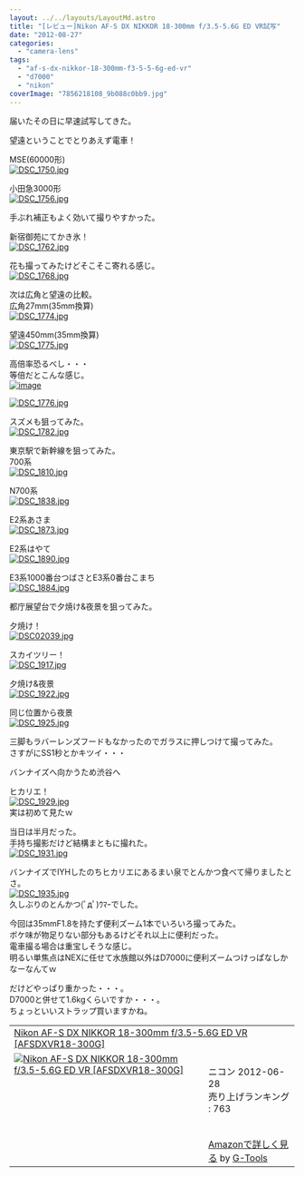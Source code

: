 ```yaml
---
layout: ../../layouts/LayoutMd.astro
title: "[レビュー]Nikon AF-S DX NIKKOR 18-300mm f/3.5-5.6G ED VR試写"
date: "2012-08-27"
categories: 
  - "camera-lens"
tags: 
  - "af-s-dx-nikkor-18-300mm-f3-5-5-6g-ed-vr"
  - "d7000"
  - "nikon"
coverImage: "7856218108_9b088c0bb9.jpg"
---
```


届いたその日に早速試写してきた。

望遠ということでとりあえず電車！

MSE(60000形)  
[![DSC_1750.jpg](images/7856218108_9b088c0bb9.jpg)](http://www.flickr.com/photos/67522130@N08/7856218108/ "DSC_1750.jpg")

小田急3000形  
[![DSC_1756.jpg](images/7856219746_2ee95648b0.jpg)](http://www.flickr.com/photos/67522130@N08/7856219746/ "DSC_1756.jpg")

手ぶれ補正もよく効いて撮りやすかった。

新宿御苑にてかき氷！  
[![DSC_1762.jpg](images/7856221974_9364415145.jpg)](http://www.flickr.com/photos/67522130@N08/7856221974/ "DSC_1762.jpg")

花も撮ってみたけどそこそこ寄れる感じ。  
[![DSC_1768.jpg](images/7856223150_f2a72e31cc.jpg)](http://www.flickr.com/photos/67522130@N08/7856223150/ "DSC_1768.jpg")

次は広角と望遠の比較。  
広角27mm(35mm換算)  
[![DSC_1774.jpg](images/7856225524_0310c9edb4.jpg)](http://www.flickr.com/photos/67522130@N08/7856225524/)

望遠450mm(35mm換算)  
[![DSC_1775.jpg](images/7856226404_fe5c30e53a.jpg)](http://www.flickr.com/photos/67522130@N08/7856226404/)

高倍率恐るべし・・・  
等倍だとこんな感じ。  
[![image](images/image_thumb.png "image")](//mizuka123.net/wp-content/uploads/2012/08/image.png)

[![DSC_1776.jpg](images/7856227692_1e4d2a935c.jpg)](http://www.flickr.com/photos/67522130@N08/7856227692/)

スズメも狙ってみた。  
[![DSC_1782.jpg](images/7856229302_887a2e3d47.jpg)](http://www.flickr.com/photos/67522130@N08/7856229302/)

東京駅で新幹線を狙ってみた。  
700系  
[![DSC_1810.jpg](images/7856236448_08f0a4a93c.jpg)](http://www.flickr.com/photos/67522130@N08/7856236448/)

N700系  
[![DSC_1838.jpg](images/7856237846_abc8ed4555.jpg)](http://www.flickr.com/photos/67522130@N08/7856237846/)

E2系あさま  
[![DSC_1873.jpg](images/7856241332_7d86c3983f.jpg)](http://www.flickr.com/photos/67522130@N08/7856241332/)

E2系はやて  
[![DSC_1890.jpg](images/7856246886_78a8dcba5c.jpg)](http://www.flickr.com/photos/67522130@N08/7856246886/)

E3系1000番台つばさとE3系0番台こまち  
[![DSC_1884.jpg](images/7856243668_a3f443f428.jpg)](http://www.flickr.com/photos/67522130@N08/7856243668/)

都庁展望台で夕焼け&夜景を狙ってみた。

夕焼け！  
[![DSC02039.jpg](images/7856248174_c46427f0da.jpg)](http://www.flickr.com/photos/67522130@N08/7856248174/)

スカイツリー！  
[![DSC_1917.jpg](images/7856249794_28bfb8cac3.jpg)](http://www.flickr.com/photos/67522130@N08/7856249794/)

夕焼け&夜景  
[![DSC_1922.jpg](images/7856251340_fa1165daa6.jpg)](http://www.flickr.com/photos/67522130@N08/7856251340/)

同じ位置から夜景  
[![DSC_1925.jpg](images/7856252852_ba31712799.jpg)](http://www.flickr.com/photos/67522130@N08/7856252852/)

三脚もラバーレンズフードもなかったのでガラスに押しつけて撮ってみた。  
さすがにSS1秒とかキツイ・・・

バンナイズへ向かうため渋谷へ

ヒカリエ！  
[![DSC_1929.jpg](images/7856255038_58efe7e4b7.jpg)](http://www.flickr.com/photos/67522130@N08/7856255038/)  
実は初めて見たｗ

当日は半月だった。  
手持ち撮影だけど結構まともに撮れた。  
[![DSC_1931.jpg](images/7856255812_fa6df88729.jpg)](http://www.flickr.com/photos/67522130@N08/7856255812/)

バンナイズでIYHしたのちヒカリエにあるまい泉でとんかつ食べて帰りましたとさ。  
[![DSC_1935.jpg](images/7856257876_07f4135c5f.jpg)](http://www.flickr.com/photos/67522130@N08/7856257876/)  
久しぶりのとんかつ(ﾟдﾟ)ｳﾏｰでした。

今回は35mmF1.8を持たず便利ズーム1本でいろいろ撮ってみた。  
ボケ味が物足りない部分もあるけどそれ以上に便利だった。  
電車撮る場合は重宝しそうな感じ。  
明るい単焦点はNEXに任せて水族館以外はD7000に便利ズームつけっぱなしかなーなんてｗ

だけどやっぱり重かった・・・。  
D7000と併せて1.6kgくらいですか・・・。  
ちょっといいストラップ買いますかね。

<table border="0" cellpadding="5"><tbody><tr><td colspan="2"><a href="https://www.amazon.co.jp/exec/obidos/ASIN/B008BE3O64/mizuka123-22/" target="_top">Nikon AF-S DX NIKKOR 18-300mm f/3.5-5.6G ED VR [AFSDXVR18-300G]</a></td></tr><tr><td valign="top"><a href="https://www.amazon.co.jp/exec/obidos/ASIN/B008BE3O64/mizuka123-22/" target="_top"><img alt="Nikon AF-S DX NIKKOR 18-300mm f/3.5-5.6G ED VR [AFSDXVR18-300G]" src="images/51grqUeqf4L._SL160_.jpg" border="0"></a></td><td valign="top"><span><br>ニコン 2012-06-28<br>売り上げランキング : 763<br><br><br><a href="https://www.amazon.co.jp/exec/obidos/ASIN/B008BE3O64/mizuka123-22/" target="_top">Amazonで詳しく見る</a></span><span> by <a href="http://www.goodpic.com/mt/aws/index.html">G-Tools</a></span></td></tr></tbody></table>
